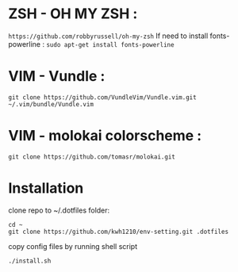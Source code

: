 # ZSH - OH MY ZSH :
 `https://github.com/robbyrussell/oh-my-zsh`
  If need to install fonts-powerline :
    `sudo apt-get install fonts-powerline`

# VIM - Vundle :
 `git clone https://github.com/VundleVim/Vundle.vim.git ~/.vim/bundle/Vundle.vim`

# VIM - molokai colorscheme :
 `git clone https://github.com/tomasr/molokai.git`


# Installation

clone repo to ~/.dotfiles folder:
```
cd ~
git clone https://github.com/kwh1210/env-setting.git .dotfiles
```
copy config files by running shell script
```
./install.sh
```
